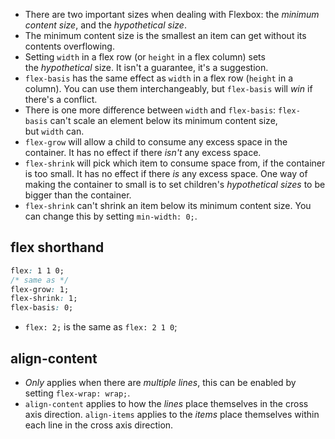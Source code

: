 - There are two important sizes when dealing with Flexbox: the _minimum content size_, and the _hypothetical size_.
- The minimum content size is the smallest an item can get without its contents overflowing.
- Setting `width` in a flex row (or `height` in a flex column) sets the _hypothetical_ size. It isn't a guarantee, it's a suggestion.
- `flex-basis` has the same effect as `width` in a flex row (`height` in a column). You can use them interchangeably, but `flex-basis` will *win* if there's a conflict.
- There is one more difference between `width` and `flex-basis`: `flex-basis` can't scale an element below its minimum content size, but `width` can.
- `flex-grow` will allow a child to consume any excess space in the container. It has no effect if there *isn't* any excess space.
- `flex-shrink` will pick which item to consume space from, if the container is too small. It has no effect if there _is_ any excess space. One way of making the container to small is to set children's *hypothetical sizes* to be bigger than the container. 
- `flex-shrink` can't shrink an item below its minimum content size. You can change this by setting `min-width: 0;`.

## flex shorthand
```css
flex: 1 1 0;
/* same as */
flex-grow: 1;
flex-shrink: 1;
flex-basis: 0;
```
- `flex: 2;` is the same as `flex: 2 1 0`;

## align-content
- *Only* applies when there are *multiple lines*, this can be enabled by setting `flex-wrap: wrap;`.
- `align-content` applies to how the *lines* place themselves in the cross axis direction. `align-items` applies to the *items* place themselves within each line in the cross axis direction.